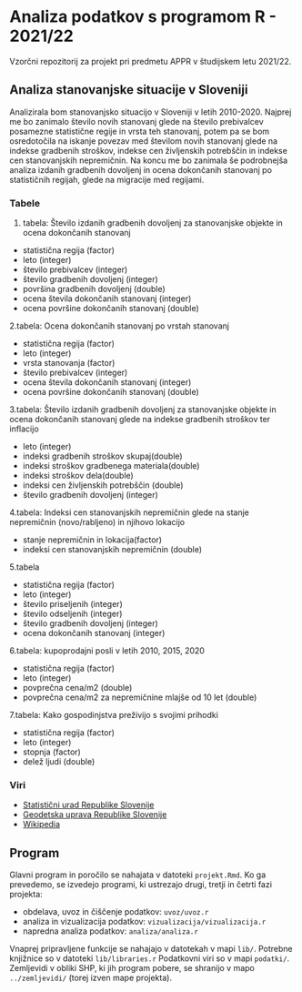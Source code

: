 # Analiza podatkov s programom R - 2021/22

Vzorčni repozitorij za projekt pri predmetu APPR v študijskem letu 2021/22. 

## Analiza stanovanjske situacije v Sloveniji

Analizirala bom stanovanjsko situacijo v Sloveniji v letih 2010-2020. Najprej me bo zanimalo število novih stanovanj glede na število prebivalcev posamezne statistične regije in vrsta teh stanovanj, potem pa se bom osredotočila na iskanje povezav med številom novih stanovanj glede na indekse gradbenih stroškov, indekse cen življenskih potrebščin in indekse cen stanovanjskih nepremičnin. Na koncu me bo zanimala še podrobnejša analiza izdanih gradbenih dovoljenj in ocena dokončanih stanovanj po statističnih regijah, glede na migracije med regijami.

### Tabele
1. tabela: Število izdanih gradbenih dovoljenj za stanovanjske objekte in ocena dokončanih stanovanj
* statistična regija (factor)
* leto (integer)
* število prebivalcev (integer)
* število gradbenih dovoljenj (integer)
* površina gradbenih dovoljenj (double)
* ocena števila dokončanih stanovanj (integer)
* ocena površine dokončanih stanovanj (double)

2.tabela: Ocena dokončanih stanovanj po vrstah stanovanj
* statistična regija (factor)
* leto (integer)
* vrsta stanovanja (factor)
* število prebivalcev (integer)
* ocena števila dokončanih stanovanj (integer)
* ocena površine dokončanih stanovanj (double)

3.tabela: Število izdanih gradbenih dovoljenj za stanovanjske objekte in ocena dokončanih stanovanj glede na indekse gradbenih stroškov ter inflacijo
* leto (integer)
* indeksi gradbenih stroškov skupaj(double)
* indeksi stroškov gradbenega materiala(double)
* indeksi stroškov dela(double)
* indeksi cen življenskih potrebščin (double)
* število gradbenih dovoljenj (integer)

4.tabela: Indeksi cen stanovanjskih nepremičnin glede na stanje nepremičnin (novo/rabljeno) in njihovo lokacijo
* stanje nepremičnin in lokacija(factor)
* indeksi cen stanovanjskih nepremičnin (double)

5.tabela
* statistična regija (factor)
* leto (integer)
* število priseljenih (integer)
* število odseljenih (integer)
* število gradbenih dovoljenj (integer)
* ocena dokončanih stanovanj (integer)

6.tabela: kupoprodajni posli v letih 2010, 2015, 2020
* statistična regija (factor)
* leto (integer)
* povprečna cena/m2 (double)
* povprečna cena/m2 za nepremičnine mlajše od 10 let (double)

7.tabela: Kako gospodinjstva preživijo s svojimi prihodki
* statistična regija (factor)
* leto (integer)
* stopnja (factor)
* delež ljudi (double)

### Viri
* [Statistični urad Republike Slovenije](https://pxweb.stat.si/SiStat/sl)
* [Geodetska uprava Republike Slovenije](https://egp.gu.gov.si/egp/)
* [Wikipedia](https://sl.wikipedia.org/wiki/Seznam_ob%C4%8Din_v_Sloveniji)

## Program

Glavni program in poročilo se nahajata v datoteki `projekt.Rmd`.
Ko ga prevedemo, se izvedejo programi, ki ustrezajo drugi, tretji in četrti fazi projekta:

* obdelava, uvoz in čiščenje podatkov: `uvoz/uvoz.r`
* analiza in vizualizacija podatkov: `vizualizacija/vizualizacija.r`
* napredna analiza podatkov: `analiza/analiza.r`

Vnaprej pripravljene funkcije se nahajajo v datotekah v mapi `lib/`.
Potrebne knjižnice so v datoteki `lib/libraries.r`
Podatkovni viri so v mapi `podatki/`.
Zemljevidi v obliki SHP, ki jih program pobere,
se shranijo v mapo `../zemljevidi/` (torej izven mape projekta).
